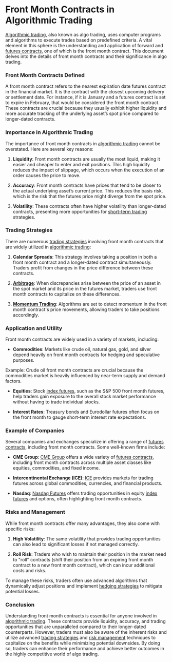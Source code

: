 # **Front Month Contracts in Algorithmic Trading**

[Algorithmic trading](../a/algorithmic_trading.md), also known as algo trading, uses computer programs and algorithms to execute trades based on predefined criteria. A vital element in this sphere is the understanding and application of forward and [futures contracts](../f/futures_contracts.md), one of which is the front month contract. This document delves into the details of front month contracts and their significance in algo trading.

### Front Month Contracts Defined

A front month contract refers to the nearest expiration date futures contract in the financial market. It is the contract with the closest upcoming delivery or settlement date. For instance, if it is January and a futures contract is set to expire in February, that would be considered the front month contract. These contracts are crucial because they usually exhibit higher liquidity and more accurate tracking of the underlying asset’s spot price compared to longer-dated contracts.

### Importance in Algorithmic Trading

The importance of front month contracts in [algorithmic trading](../a/algorithmic_trading.md) cannot be overstated. Here are several key reasons:

1. **Liquidity**: Front month contracts are usually the most liquid, making it easier and cheaper to enter and exit positions. This high liquidity reduces the impact of slippage, which occurs when the execution of an order causes the price to move.
   
2. **Accuracy**: Front month contracts have prices that tend to be closer to the actual underlying asset’s current price. This reduces the basis risk, which is the risk that the futures price might diverge from the spot price.
   
3. **Volatility**: These contracts often have higher volatility than longer-dated contracts, presenting more opportunities for [short-term trading](../s/short-term_trading.md) strategies.

### Trading Strategies

There are numerous [trading strategies](../t/trading_strategies.md) involving front month contracts that are widely utilized in [algorithmic trading](../a/algorithmic_trading.md):

1. **Calendar Spreads**: This strategy involves taking a position in both a front month contract and a longer-dated contract simultaneously. Traders profit from changes in the price difference between these contracts.

2. **[Arbitrage](../a/arbitrage.md)**: When discrepancies arise between the price of an asset in the spot market and its price in the futures market, traders use front month contracts to capitalize on these differences.

3. **[Momentum Trading](../m/momentum_trading.md)**: Algorithms are set to detect momentum in the front month contract's price movements, allowing traders to take positions accordingly.

### Application and Utility

Front month contracts are widely used in a variety of markets, including:

- **Commodities**: Markets like crude oil, natural gas, gold, and silver depend heavily on front month contracts for hedging and speculative purposes.

Example: Crude oil front month contracts are crucial because the commodities market is heavily influenced by near-term supply and demand factors.

- **Equities**: Stock [index futures](../i/index_futures.md), such as the S&P 500 front month futures, help traders gain exposure to the overall stock market performance without having to trade individual stocks.
  
- **Interest Rates**: Treasury bonds and Eurodollar futures often focus on the front month to gauge short-term interest rate expectations.

### Example of Companies

Several companies and exchanges specialize in offering a range of [futures contracts](../f/futures_contracts.md), including front month contracts. Some well-known firms include:

- **CME Group**: [CME Group](https://www.cmegroup.com) offers a wide variety of [futures contracts](../f/futures_contracts.md), including front month contracts across multiple asset classes like equities, commodities, and fixed income.

- **Intercontinental Exchange (ICE)**: [ICE](https://www.theice.com) provides markets for trading futures across global commodities, currencies, and financial products.

- **Nasdaq**: [Nasdaq Futures](https://www.nasdaq.com) offers trading opportunities in equity [index futures](../i/index_futures.md) and options, often highlighting front month contracts.

### Risks and Management

While front month contracts offer many advantages, they also come with specific risks:

1. **High Volatility**: The same volatility that provides trading opportunities can also lead to significant losses if not managed correctly.

2. **Roll Risk**: Traders who wish to maintain their position in the market need to "roll" contracts (shift their position from an expiring front month contract to a new front month contract), which can incur additional costs and risks.

To manage these risks, traders often use advanced algorithms that dynamically adjust positions and implement [hedging strategies](../h/hedging_strategies.md) to mitigate potential losses.

### Conclusion

Understanding front month contracts is essential for anyone involved in [algorithmic trading](../a/algorithmic_trading.md). These contracts provide liquidity, accuracy, and trading opportunities that are unparalleled compared to their longer-dated counterparts. However, traders must also be aware of the inherent risks and utilize advanced [trading strategies](../t/trading_strategies.md) and [risk management](../r/risk_management.md) techniques to capitalize on the benefits while minimizing potential downsides. By doing so, traders can enhance their performance and achieve better outcomes in the highly competitive world of algo trading.
